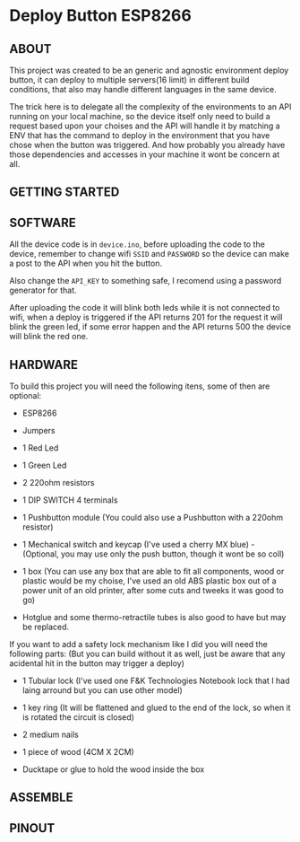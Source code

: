 # Deploy Button ESP8266

## ABOUT

This project was created to be an generic and agnostic environment deploy button, it can deploy to multiple servers(16 limit) in different build conditions, that also may handle different languages in the same device.

The trick here is to delegate all the complexity of the environments to an API running on your local machine, so the device itself only need to build a request based upon your choises and the API will handle it by matching a ENV that has the command to deploy in the environment that you have chose when the button was triggered. And how probably you already have those dependencies and accesses in your machine it wont be concern at all.


## GETTING STARTED

## SOFTWARE

All the device code is in `device.ino`, before uploading the code to the device, remember to change wifi `SSID` and `PASSWORD` so the device can make a post to the API when you hit the button.

Also change the `API_KEY` to something safe, I recomend using a password generator for that.

After uploading the code it will blink both leds while it is not connected to wifi, when a deploy is triggered if the API returns 201 for the request it will blink the green led, if some error happen and the API returns 500 the device will blink the red one.

## HARDWARE

To build this project you will need the following itens, some of then are optional:

* ESP8266

* Jumpers

* 1 Red Led

* 1 Green Led

* 2 220ohm resistors

* 1 DIP SWITCH 4 terminals

* 1 Pushbutton module (You could also use a Pushbutton with a 220ohm resistor)

* 1 Mechanical switch and keycap (I've used a cherry MX blue) - (Optional, you may use only the push button, though it wont be so coll)

* 1 box (You can use any box that are able to fit all components, wood or plastic would be my choise, I've used an old ABS plastic box out of a power unit of an old printer, after some cuts and tweeks it was good to go)

* Hotglue and some thermo-retractile tubes is also good to have but may be replaced.


If you want to add a safety lock mechanism like I did you will need the following parts: (But you can build without it as well, just be aware that any acidental hit in the button may trigger a deploy)

* 1 Tubular lock (I've used one F&K Technologies Notebook lock that I had laing arround but you can use other model)

* 1 key ring (It will be flattened and glued to the end of the lock, so when it is rotated the circuit is closed)

* 2 medium nails

* 1 piece of wood (4CM X 2CM)

* Ducktape or glue to hold the wood inside the box


## ASSEMBLE


## PINOUT
